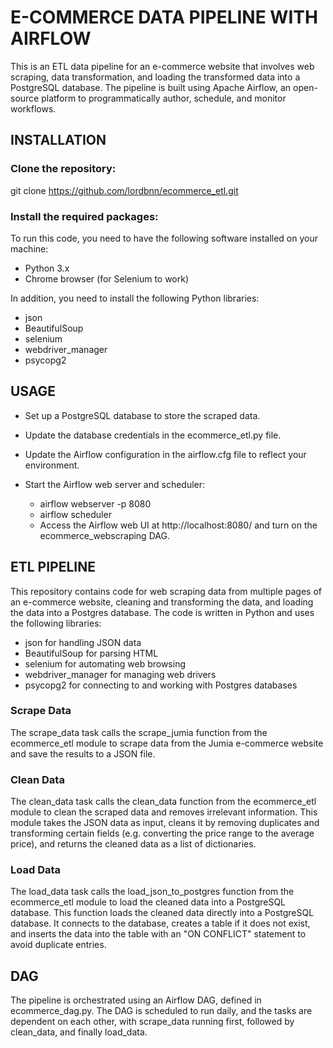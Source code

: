 # E-COMMERCE DATA PIPELINE WITH AIRFLOW
This is an ETL data pipeline for an e-commerce website that involves web scraping, data transformation, and loading the transformed data into a PostgreSQL database. The pipeline is built using Apache Airflow, an open-source platform to programmatically author, schedule, and monitor workflows.

## INSTALLATION

### Clone the repository:
git clone https://github.com/lordbnn/ecommerce_etl.git

### Install the required packages:
To run this code, you need to have the following software installed on your machine:

  - Python 3.x
  - Chrome browser (for Selenium to work)

  In addition, you need to install the following Python libraries:

  - json
  - BeautifulSoup
  - selenium
  - webdriver_manager
  - psycopg2

## USAGE
- Set up a PostgreSQL database to store the scraped data.

- Update the database credentials in the ecommerce_etl.py file.

- Update the Airflow configuration in the airflow.cfg file to reflect your environment.

- Start the Airflow web server and scheduler:

  - airflow webserver -p 8080
  - airflow scheduler
  - Access the Airflow web UI at http://localhost:8080/ and turn on the ecommerce_webscraping DAG.

## ETL PIPELINE
This repository contains code for web scraping data from multiple pages of an e-commerce website, cleaning and transforming the data, and loading the data into a Postgres database. The code is written in Python and uses the following libraries:

  - json for handling JSON data
  - BeautifulSoup for parsing HTML
  - selenium for automating web browsing
  - webdriver_manager for managing web drivers
  - psycopg2 for connecting to and working with Postgres databases

### Scrape Data
The scrape_data task calls the scrape_jumia function from the ecommerce_etl module to scrape data from the Jumia e-commerce website and save the results to a JSON file.

### Clean Data
The clean_data task calls the clean_data function from the ecommerce_etl module to clean the scraped data and removes irrelevant information.
This module takes the JSON data as input, cleans it by removing duplicates and transforming certain fields (e.g. converting the price range to the average price), and returns the cleaned data as a list of dictionaries.

### Load Data
The load_data task calls the load_json_to_postgres function from the ecommerce_etl module to load the cleaned data into a PostgreSQL database.
This function loads the cleaned data directly into a PostgreSQL database. It connects to the database, creates a table if it does not exist, and inserts the data into the table with an "ON CONFLICT" statement to avoid duplicate entries.

## DAG
The pipeline is orchestrated using an Airflow DAG, defined in ecommerce_dag.py. The DAG is scheduled to run daily, and the tasks are dependent on each other, with scrape_data running first, followed by clean_data, and finally load_data.
